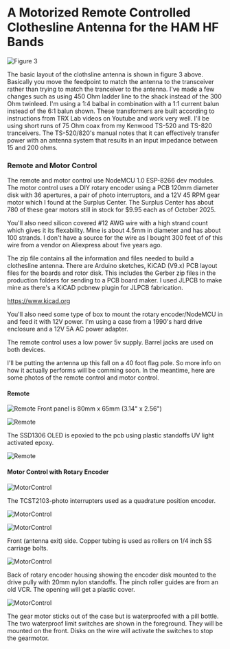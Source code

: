 # A Motorized Remote Controlled Clothesline Antenna for the HAM HF Bands 
![Figure 3](ClothslineLayout.png)

The basic layout of the clothsline antenna is shown in figure 3 above. Basically you move the feedpoint to match the antenna to the transceiver rather than trying to match the tranceiver to the antenna. I've made a few changes such as using 450 Ohm ladder line to the shack instead of the 300 Ohm twinleed. I'm using a 1:4 balbal in combination with a 1:1 current balun instead of the 6:1 balun shown. These transformers are built according to instructions from TRX Lab videos on Youtube and work very well. I'll be using short runs of 75 Ohm coax from my Kenwood TS-520 and TS-820 tranceivers. The TS-520/820's manual notes that it can effectively transfer power with an antenna system that results in an input impedance between 15 and 200 ohms.

### Remote and Motor Control
The remote and motor control use NodeMCU 1.0 ESP-8266 dev modules. The motor control uses a DIY rotary encoder using a PCB 120mm diameter disk with 36 apertures, a pair of photo interruptors,  and a 12V 45 RPM gear motor which I found at the Surplus Center. The Surplus Center has about 780 of these gear motors still in stock for $9.95 each as of October 2025.

You'll also need silicon covered #12 AWG wire with a high strand count which gives it its flexability. Mine is about 4.5mm in diameter and has about 100 strands. I don't have a source for the wire as I bought 300 feet of of this wire from a vendor on Aliexpress about five years ago.

The zip file contains all the information and files needed to build a clothesline antenna. There are Arduino sketches, KiCAD (V9.x) PCB layout files for the boards and rotor disk. This includes the Gerber zip files in the production folders for sending to a PCB board maker. I used JLPCB to make mine as there's a KiCAD pcbnew plugin for JLPCB fabrication. 

https://www.kicad.org

You'll also need some type of box to mount the rotary encoder/NodeMCU in and feed it with 12V power. I'm using a case from a 1990's hard drive enclosure and a 12V 5A AC power adapter. 

The remote control uses a low power 5v supply. Barrel jacks are used on both devices.

I'll be putting the antenna up this fall on a 40 foot flag pole. So more info on how it actually performs will be comming soon. In the meantime, here are some photos of the remote control and motor control.

#### Remote
![Remote](remote.jpg)
Front panel is 80mm x 65mm (3.14" x 2.56")

![Remote](remote-front.jpg)

The SSD1306 OLED is epoxied to the pcb using plastic standoffs UV light activated epoxy. 

![Remote](remote-back.jpg)

#### Motor Control with Rotary Encoder
![MotorControl](encoder.jpg)

The TCST2103-photo interrupters used as a quadrature position encoder.

![MotorControl](mc-cover.jpg)

![MotorControl](mc-front.jpg)

Front (antenna exit) side. Copper tubing is used as rollers on 1/4 inch SS carriage bolts. 

![MotorControl](mc-back.jpg)

Back of rotary encoder housing showing the encoder disk mounted to the drive pully with 20mm nylon standoffs. The pinch roller guides are from an old VCR. The opening will get a plastic cover.

![MotorControl](mc-side.jpg)

The gear motor sticks out of the case but is waterproofed  with a pill bottle.
The two waterproof limit switches are shown in the foreground. They will be mounted on the front. Disks on the wire will activate the switches to stop the
gearmotor.

